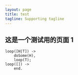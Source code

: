 ```yaml
---
layout: page
title: test
tagline: Supporting tagline
---
```



## 这是一个测试用的页面 1

    loop([H|T]) ->
    	doSome(H),
    	loop(T);
    loop([]) ->
    	end.



